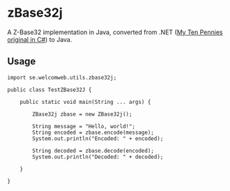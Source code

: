 zBase32j
========

A Z-Base32 implementation in Java, converted from .NET ([My Ten Pennies original in C#](http://mytenpennies.wikidot.com/blog%3Abase-32-encoder)) to Java.

## Usage

	import se.welcomweb.utils.zbase32j;

	public class TestZBase32J {
		
		public static void main(String ... args) {
			
			ZBase32j zbase = new ZBase32j();
			
			String message = "Hello, world!";
			String encoded = zbase.encode(message);
			System.out.println("Encoded: " + encoded);
			
			String decoded = zbase.decode(encoded);
			System.out.println("Decoded: " + decoded);
			
		}
		
	}